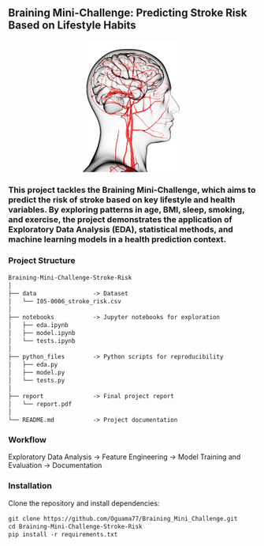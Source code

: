 ## Braining Mini-Challenge: Predicting Stroke Risk Based on Lifestyle Habits
<p align="center">
  <img src="report/stroke.jpg" alt="Stroke Illustration" width="200"/>
</p>

### This project tackles the Braining Mini-Challenge, which aims to predict the risk of stroke based on key lifestyle and health variables. By exploring patterns in age, BMI, sleep, smoking, and exercise, the project demonstrates the application of Exploratory Data Analysis (EDA), statistical methods, and machine learning models in a health prediction context.

### Project Structure

```text
Braining-Mini-Challenge-Stroke-Risk
│
├── data                -> Dataset
│   └── I05-0006_stroke_risk.csv
│
├── notebooks           -> Jupyter notebooks for exploration
│   ├── eda.ipynb
│   ├── model.ipynb
│   └── tests.ipynb
│
├── python_files        -> Python scripts for reproducibility
│   ├── eda.py
│   ├── model.py
│   └── tests.py
│
├── report              -> Final project report
│   └── report.pdf
│
└── README.md           -> Project documentation
```

### Workflow

Exploratory Data Analysis -> Feature Engineering -> Model Training and Evaluation -> Documentation

### Installation
Clone the repository and install dependencies:
```text
git clone https://github.com/Oguama77/Braining_Mini_Challenge.git
cd Braining-Mini-Challenge-Stroke-Risk
pip install -r requirements.txt
```